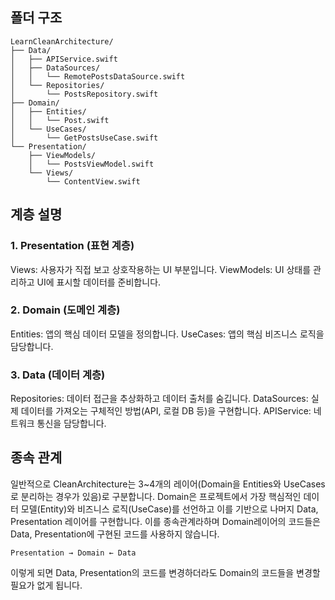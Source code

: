 ## 폴더 구조

    LearnCleanArchitecture/  
    ├── Data/  
    │   ├── APIService.swift  
    │   ├── DataSources/  
    │   │   └── RemotePostsDataSource.swift  
    │   └── Repositories/  
    │       └── PostsRepository.swift  
    ├── Domain/  
    │   ├── Entities/  
    │   │   └── Post.swift  
    │   └── UseCases/  
    │       └── GetPostsUseCase.swift  
    └── Presentation/  
        ├── ViewModels/  
        │   └── PostsViewModel.swift  
        └── Views/  
            └── ContentView.swift  
        
  
## 계층 설명
### 1. Presentation (표현 계층)
Views: 사용자가 직접 보고 상호작용하는 UI 부분입니다.
ViewModels: UI 상태를 관리하고 UI에 표시할 데이터를 준비합니다.

### 2. Domain (도메인 계층)
Entities: 앱의 핵심 데이터 모델을 정의합니다.
UseCases: 앱의 핵심 비즈니스 로직을 담당합니다.

### 3. Data (데이터 계층)
Repositories: 데이터 접근을 추상화하고 데이터 출처를 숨깁니다.
DataSources: 실제 데이터를 가져오는 구체적인 방법(API, 로컬 DB 등)을 구현합니다.
APIService: 네트워크 통신을 담당합니다.

## 종속 관계
일반적으로 CleanArchitecture는 3~4개의 레이어(Domain을 Entities와 UseCases로 분리하는 경우가 있음)로 구분합니다.
Domain은 프로젝트에서 가장 핵심적인 데이터 모델(Entity)와 비즈니스 로직(UseCase)를 선언하고 이를 기반으로 나머지 Data, Presentation 레이어를 구현합니다.
이를 종속관계라하며 Domain레이어의 코드들은 Data, Presentation에 구현된 코드를 사용하지 않습니다.

    Presentation → Domain ← Data

이렇게 되면 Data, Presentation의 코드를 변경하더라도 Domain의 코드들을 변경할 필요가 없게 됩니다.
